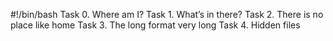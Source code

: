 #!/bin/bash
Task 0. Where am I?
Task 1. What’s in there?
Task 2. There is no place like home
Task 3. The long format very long
Task 4. Hidden files

